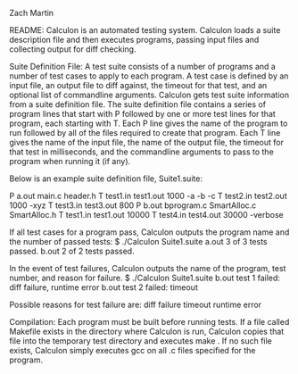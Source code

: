 Zach Martin

README:
Calculon is an automated testing system. Calculon loads a suite description file and then executes programs, passing input files and collecting output for diff checking.

Suite Definition File:
A test suite consists of a number of programs and a number of test cases to apply to each program. A test case is defined by an input file, an output file to diff against, the timeout for that test, and an optional list of commandline arguments. Calculon gets test suite information from a suite definition file. The suite definition file contains a series of program lines that start with P followed by one or more test lines for that program, each starting with T. Each P line gives the name of the program to run followed by all of the files required to create that program. Each T line gives the name of the input file, the name of the output file, the timeout for that test in milliseconds, and the commandline arguments to pass to the program when running it (if any).

Below is an example suite definition file, Suite1.suite:

P a.out main.c header.h
T test1.in test1.out 1000 -a -b -c
T test2.in test2.out 1000 -xyz
T test3.in test3.out 800
P b.out bprogram.c SmartAlloc.c SmartAlloc.h
T test1.in test1.out 10000
T test4.in test4.out 30000 -verbose

If all test cases for a program pass, Calculon outputs the program name and the number of passed tests:
$ ./Calculon Suite1.suite
a.out 3 of 3 tests passed.
b.out 2 of 2 tests passed.

In the event of test failures, Calculon outputs the name of the program, test number, and reason for failure.
$ ./Calculon Suite1.suite
b.out test 1 failed: diff failure, runtime error
b.out test 2 failed: timeout

Possible reasons for test failure are:
diff failure
timeout
runtime error

Compilation:
Each program must be built before running tests. If a file called Makefile exists in the directory where Calculon is run, Calculon copies that file into the temporary test directory and executes make <name of test program>. If no such file exists, Calculon simply executes gcc on all .c files specified for the program. 

